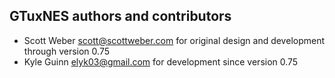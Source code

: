 <!--
SPDX-FileCopyrightText: 2000-2001 Scott Weber <scott@scottweber.com>
SPDX-License-Identifier: GPL-2.0-or-later
-->

GTuxNES authors and contributors
--------------------------------
- Scott Weber <scott@scottweber.com> for original design and development
  through version 0.75
- Kyle Guinn <elyk03@gmail.com> for development since version 0.75
